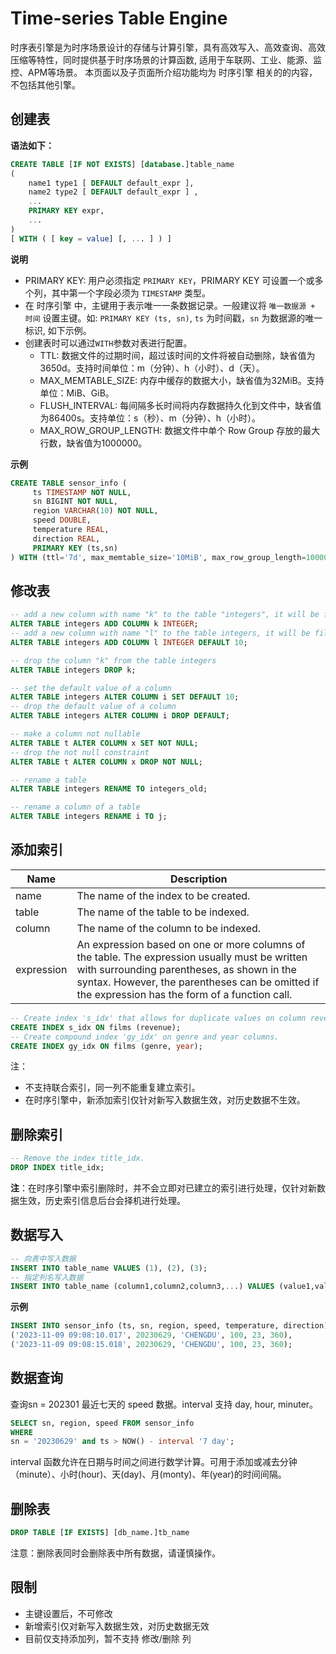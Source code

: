 # Time-series Table Engine
时序表引擎是为时序场景设计的存储与计算引擎，具有高效写入、高效查询、高效压缩等特性，同时提供基于时序场景的计算函数, 适用于车联网、工业、能源、监控、APM等场景。
本页面以及子页面所介绍功能均为 时序引擎 相关的的内容，不包括其他引擎。

## 创建表
**语法如下：**  
```SQL
CREATE TABLE [IF NOT EXISTS] [database.]table_name 
(
    name1 type1 [ DEFAULT default_expr ],
    name2 type2 [ DEFAULT default_expr ] ,
    ...
    PRIMARY KEY expr,
    ...
)
[ WITH ( [ key = value] [, ... ] ) ] 
```

**说明**  
* PRIMARY KEY: 用户必须指定 `PRIMARY KEY`，PRIMARY KEY 可设置一个或多个列，其中第一个字段必须为 `TIMESTAMP` 类型。
* 在 时序引擎 中，主键用于表示唯一一条数据记录。一般建议将 `唯一数据源 + 时间` 设置主键。如: `PRIMARY KEY (ts, sn)`, `ts` 为时间戳，`sn` 为数据源的唯一标识, 如下示例。
* 创建表时可以通过`WITH`参数对表进行配置。
  * TTL: 数据文件的过期时间，超过该时间的文件将被自动删除，缺省值为3650d。支持时间单位：m（分钟）、h（小时）、d（天）。
  * MAX_MEMTABLE_SIZE: 内存中缓存的数据大小，缺省值为32MiB。支持单位：MiB、GiB。
  * FLUSH_INTERVAL: 每间隔多长时间将内存数据持久化到文件中，缺省值为86400s。支持单位：s（秒）、m（分钟）、h（小时）。
  * MAX_ROW_GROUP_LENGTH: 数据文件中单个 Row Group 存放的最大行数，缺省值为1000000。

**示例**

```SQL
CREATE TABLE sensor_info (
     ts TIMESTAMP NOT NULL,
     sn BIGINT NOT NULL,
     region VARCHAR(10) NOT NULL,
     speed DOUBLE,
     temperature REAL,
     direction REAL,
     PRIMARY KEY (ts,sn)
) WITH (ttl='7d', max_memtable_size='10MiB', max_row_group_length=1000000, flush_interval='86400s')
```

## 修改表

```SQL
-- add a new column with name "k" to the table "integers", it will be filled with the default value NULL
ALTER TABLE integers ADD COLUMN k INTEGER;
-- add a new column with name "l" to the table integers, it will be filled with the default value 10
ALTER TABLE integers ADD COLUMN l INTEGER DEFAULT 10;

-- drop the column "k" from the table integers
ALTER TABLE integers DROP k;

-- set the default value of a column
ALTER TABLE integers ALTER COLUMN i SET DEFAULT 10;
-- drop the default value of a column
ALTER TABLE integers ALTER COLUMN i DROP DEFAULT;

-- make a column not nullable
ALTER TABLE t ALTER COLUMN x SET NOT NULL;
-- drop the not null constraint
ALTER TABLE t ALTER COLUMN x DROP NOT NULL;

-- rename a table
ALTER TABLE integers RENAME TO integers_old;

-- rename a column of a table
ALTER TABLE integers RENAME i TO j;
```

## 添加索引

|Name       | Description                                                          |
|------     | ------------------------------                                       |
|name       | The name of the index to be created.                                 |
|table      | The name of the table to be indexed.                                 |
|column     | The name of the column to be indexed.                                |
|expression | An expression based on one or more columns of the table. The expression usually must be written with surrounding parentheses, as shown in the syntax. However, the parentheses can be omitted if the expression has the form of a function call.|


```SQL
-- Create index 's_idx' that allows for duplicate values on column revenue of table films.
CREATE INDEX s_idx ON films (revenue);
-- Create compound index 'gy_idx' on genre and year columns.
CREATE INDEX gy_idx ON films (genre, year);
```
注：
* 不支持联合索引，同一列不能重复建立索引。
* 在时序引擎中，新添加索引仅针对新写入数据生效，对历史数据不生效。

## 删除索引
```SQL
-- Remove the index title_idx.
DROP INDEX title_idx;
```
**注**：在时序引擎中索引删除时，并不会立即对已建立的索引进行处理，仅针对新数据生效，历史索引信息后台会择机进行处理。


## 数据写入
```SQL
-- 向表中写入数据 
INSERT INTO table_name VALUES (1), (2), (3);
-- 指定列名写入数据
INSERT INTO table_name (column1,column2,column3,...) VALUES (value1,value2,value3,...);
```
**示例**
```SQL
INSERT INTO sensor_info (ts, sn, region, speed, temperature, direction) VALUES 
('2023-11-09 09:08:10.017', 20230629, 'CHENGDU', 100, 23, 360), 
('2023-11-09 09:08:15.018', 20230629, 'CHENGDU', 100, 23, 360);
```

## 数据查询  
查询sn = 202301 最近七天的 speed 数据。interval 支持 day, hour, minuter。
```SQL
SELECT sn, region, speed FROM sensor_info 
WHERE 
sn = '20230629' and ts > NOW() - interval '7 day';
```
interval 函数允许在日期与时间之间进行数学计算。可用于添加或减去分钟（minute）、小时(hour)、天(day)、月(monty)、年(year)的时间间隔。
## 删除表
```SQL
DROP TABLE [IF EXISTS] [db_name.]tb_name
```
注意：删除表同时会删除表中所有数据，请谨慎操作。

## 限制
* 主键设置后，不可修改
* 新增索引仅对新写入数据生效，对历史数据无效
* 目前仅支持添加列，暂不支持 修改/删除 列

